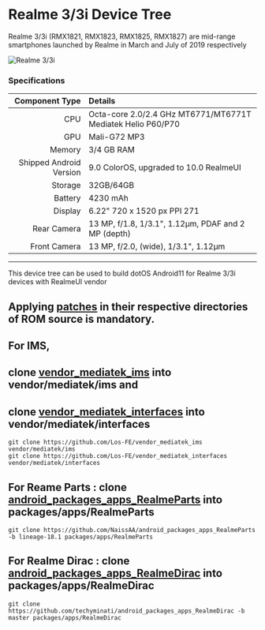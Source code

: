 # Realme 3/3i Device Tree
Realme 3/3i (RMX1821, RMX1823, RMX1825, RMX1827) are mid-range smartphones launched by Realme in March and July of 2019 respectively

![Realme 3/3i](https://fdn2.gsmarena.com/vv/bigpic/realme-3.jpg "Realme 3/3i")

### Specifications

Component Type | Details
-------:|:-------------------------
CPU     | Octa-core 2.0/2.4 GHz MT6771/MT6771T Mediatek Helio P60/P70
GPU     | Mali-G72 MP3
Memory  | 3/4 GB RAM
Shipped Android Version | 9.0 ColorOS, upgraded to 10.0 RealmeUI
Storage | 32GB/64GB
Battery | 4230 mAh
Display | 6.22" 720 x 1520 px PPI 271
Rear Camera | 13 MP, f/1.8, 1/3.1", 1.12µm, PDAF and 2 MP (depth)
Front Camera | 13 MP, f/2.0, (wide), 1/3.1", 1.12µm

---

This device tree can be used to build dotOS Android11 for Realme 3/3i devices with RealmeUI vendor

## Applying [patches](https://github.com/NaissAA/android_device_realme_RMX1821/tree/dot11/patches) in their respective directories of ROM source is mandatory.

## For IMS,
## clone [vendor_mediatek_ims](https://github.com/Los-FE/vendor_mediatek_ims) into vendor/mediatek/ims and
## clone [vendor_mediatek_interfaces](https://github.com/Los-FE/vendor_mediatek_interfaces) into vendor/mediatek/interfaces
```
git clone https://github.com/Los-FE/vendor_mediatek_ims vendor/mediatek/ims
git clone https://github.com/Los-FE/vendor_mediatek_interfaces vendor/mediatek/interfaces
```

## For Reame Parts : clone [android_packages_apps_RealmeParts](https://github.com/NaissAA/android_packages_apps_RealmeParts) into packages/apps/RealmeParts
```
git clone https://github.com/NaissAA/android_packages_apps_RealmeParts -b lineage-18.1 packages/apps/RealmeParts
```
## For Realme Dirac : clone [android_packages_apps_RealmeDirac](https://github.com/techyminati/android_packages_apps_RealmeDirac) into packages/apps/RealmeDirac
```
git clone https://github.com/techyminati/android_packages_apps_RealmeDirac -b master packages/apps/RealmeDirac
